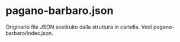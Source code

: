 # pagano-barbaro.json

Originario file JSON sostituito dalla struttura in cartella. Vedi pagano-barbaro/index.json.
